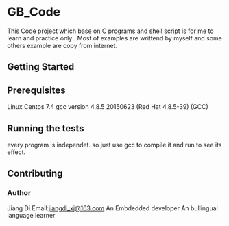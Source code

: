 # GB_Code
This Code project which base on C programs and shell script is for me to learn and practice only .
Most of examples are writtend by myself and some others example are copy from internet.
## Getting Started

## Prerequisites
Linux Centos 7.4
gcc version 4.8.5 20150623 (Red Hat 4.8.5-39) (GCC)

## Running the tests
every program is independet. so just use gcc to compile it and run to see its effect.

## Contributing
### Author
Jiang Di Email:jiangdi_xj@163.com
An Embdedded developer
An bullingual language learner 